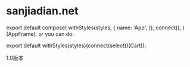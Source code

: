 # sanjiadian.net

export default compose(
    withStyles(styles, {
        name: 'App',
    }),
    connect(),
)(AppFrame);
or you can do:

export default withStyles(styles)(connect(select))(Cart));

1.0版本